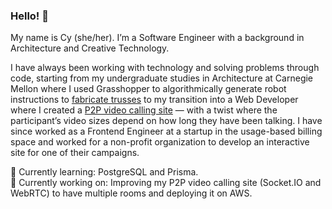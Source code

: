 ### Hello! 👋

My name is Cy (she/her). I’m a Software Engineer with a background in Architecture and Creative Technology.

I have always been working with technology and solving problems through code, starting from my undergraduate studies in Architecture at Carnegie Mellon where I used Grasshopper to algorithmically generate robot instructions to [fabricate trusses](https://www.cy-kim.com/timber) to my transition into a Web Developer where I created a [P2P video calling site](https://github.com/cy-kim/listen-more-than-you-speak) — with a twist where the participant’s video sizes depend on how long they have been talking. I have since worked as a Frontend Engineer at a startup in the usage-based billing space and worked for a non-profit organization to develop an interactive site for one of their campaigns.

🌱 Currently learning: PostgreSQL and Prisma.
<br>
🔨 Currently working on: Improving my P2P video calling site (Socket.IO and WebRTC) to have multiple rooms and deploying it on AWS.
